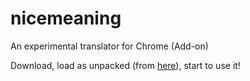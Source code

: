 nicemeaning
===========

An experimental translator for Chrome (Add-on)

Download, load as unpacked (from [here](chrome://extensions/)), start to use it!